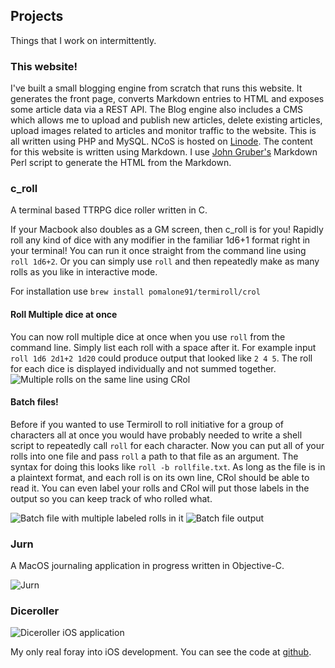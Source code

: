 ## Projects
Things that I work on intermittently. 

### This website!
I've built a small blogging engine from scratch that runs this website. It generates the front page, converts Markdown entries to HTML and exposes some article data via a REST API. The Blog engine also includes a CMS which allows me to upload and publish new articles, delete existing articles, upload images related to articles and monitor traffic to the website.  This is all written using PHP and MySQL. NCoS is hosted on [Linode][li]. The content for this website is written using Markdown. I use [John Gruber's][df] Markdown Perl script to generate the HTML from the Markdown.

### c_roll
A terminal based TTRPG dice roller written in C.

If your Macbook also doubles as a GM screen, then c_roll is for you! Rapidly roll any kind of dice with any modifier in the familiar 1d6+1 format right in your terminal! You can run it once straight from the command line using `roll 1d6+2`. Or you can simply use `roll` and then repeatedly make as many rolls as you like in interactive mode.

For installation use `brew install pomalone91/termiroll/crol`

#### Roll Multiple dice at once
You can now roll multiple dice at once when you use `roll` from the command line. Simply list each roll with a space after it. For example input `roll 1d6 2d1+2 1d20` could produce output that looked like `2 4 5`. The roll for each dice is displayed individually and not summed together.
![Multiple rolls on the same line using CRol](images/croll-sameline.png)

#### Batch files!
Before if you wanted to use Termiroll to roll initiative for a group of characters all at once you would have probably needed to write a shell script to repeatedly call `roll` for each character. Now you can put all of your rolls into one file and pass `roll` a path to that file as an argument. The syntax for doing this looks like `roll -b rollfile.txt`. As long as the file is in a plaintext format, and each roll is on its own line, CRol should be able to read it. You can even label your rolls and CRol will put those labels in the output so you can keep track of who rolled what. 

![Batch file with multiple labeled rolls in it](images/batchfile.png)
![Batch file output](images/batchoutput.png)

### Jurn
A MacOS journaling application in progress written in Objective-C. 

![Jurn](images/jurn.png)

### Diceroller
![Diceroller iOS application](images/diceroller.png)

My only real foray into iOS development. You can see the code at [github][ghd].

[hb]: https://brew.sh
[gh]: https://github.com/pomalone91/termiroll
[li]: https://www.linode.com
[df]: https://daringfireball.net/projects/markdown/
[ghd]: https://github.com/pomalone91/DiceRoller